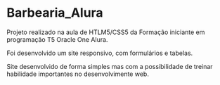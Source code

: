 # Barbearia_Alura

Projeto realizado na aula de HTLM5/CSS5 da Formação iniciante em programação T5 Oracle One Alura.

Foi desenvolvido um site responsivo, com formulários e tabelas.

Site desenvolvido de forma simples mas com a possibilidade de treinar habilidade importantes no desenvolvimente web.
